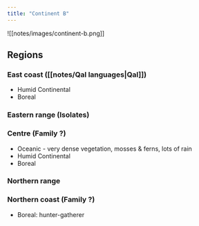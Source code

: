 ```yaml
---
title: "Continent B"
---
```


![[notes/images/continent-b.png]]

## Regions

### East coast ([[notes/Qal languages|Qal]])

- Humid Continental
- Boreal

### Eastern range (Isolates)

### Centre (Family ?)

- Oceanic - very dense vegetation, mosses & ferns, lots of rain
- Humid Continental
- Boreal

### Northern range

### Northern coast (Family ?)

- Boreal: hunter-gatherer

